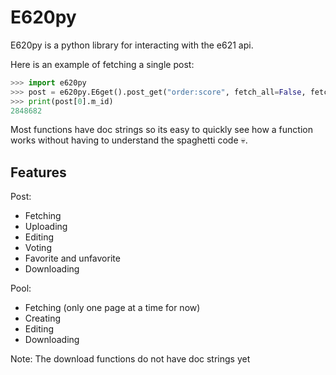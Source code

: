 # E620py

E620py is a python library for interacting with the e621 api.

Here is an example of fetching a single post:
```python
>>> import e620py
>>> post = e620py.E6get().post_get("order:score", fetch_all=False, fetch_count=1)
>>> print(post[0].m_id)
2848682
```
Most functions have doc strings so its easy to quickly see how a function works without having to understand the spaghetti code 💀.

## Features
  Post:
  + Fetching
  + Uploading
  + Editing
  + Voting
  + Favorite and unfavorite
  + Downloading

  Pool:
  + Fetching (only one page at a time for now)
  + Creating
  + Editing
  + Downloading

 Note:
 The download functions do not have doc strings yet

